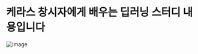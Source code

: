 # 케라스 창시자에게 배우는 딥러닝 스터디 내용입니다
![image](https://user-images.githubusercontent.com/62229967/105572762-84d89580-5d9c-11eb-959a-aa3543e0cd6b.png)

